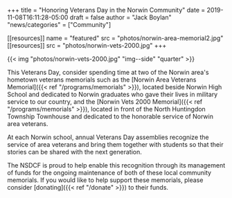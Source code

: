 +++
title = "Honoring Veterans Day in the Norwin Community"
date  = 2019-11-08T16:11:28-05:00
draft = false
author = "Jack Boylan"
"news/categories" = ["Community"]

[[resources]]
  name = "featured"
  src  = "photos/norwin-area-memorial2.jpg"
[[resources]]
  src  = "photos/norwin-vets-2000.jpg"
+++

{{< img "photos/norwin-vets-2000.jpg" "img--side" "quarter" >}}

This Veterans Day, consider spending time at two of the Norwin area's hometown veterans memorials such as the [Norwin Area Veterans Memorial]({{< ref "/programs/memorials" >}}), located beside Norwin High School and dedicated to Norwin graduates who gave their lives in military service to our country, and the [Norwin Vets 2000 Memorial]({{< ref "/programs/memorials" >}}), located in front of the North Huntingdon Township Townhouse and dedicated to the honorable service of Norwin area veterans.

At each Norwin school, annual Veterans Day assemblies recognize the service of area veterans and bring them together with students so that their stories can be shared with the next generation.

The NSDCF is proud to help enable this recognition through its management of funds for the ongoing maintenance of both of these local community memorials. If you would like to help support these memorials, please consider [donating]({{< ref "/donate" >}}) to their funds.
